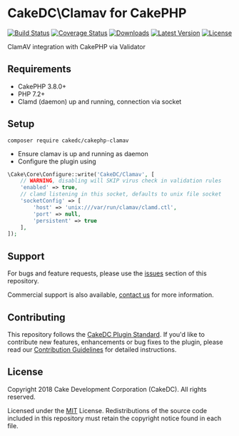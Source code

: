CakeDC\Clamav for CakePHP
===================

[![Build Status](https://secure.travis-ci.org/cakedc/cakephp-clamav.png?branch=master)](http://travis-ci.org/cakedc/cakephp-clamav)
[![Coverage Status](https://img.shields.io/codecov/c/gh/cakedc/cakephp-clamav.svg?style=flat-square)](https://codecov.io/gh/cakedc/cakephp-clamav)
[![Downloads](https://poser.pugx.org/cakedc/cakephp-clamav/d/total.png)](https://packagist.org/packages/cakedc/cakephp-clamav)
[![Latest Version](https://poser.pugx.org/cakedc/cakephp-clamav/v/stable.png)](https://packagist.org/packages/cakedc/cakephp-clamav)
[![License](https://poser.pugx.org/cakedc/cakephp-clamav/license.svg)](https://packagist.org/packages/cakedc/cakephp-clamav)

ClamAV integration with CakePHP via Validator

Requirements
------------

* CakePHP 3.8.0+
* PHP 7.2+
* Clamd (daemon) up and running, connection via socket

Setup
-----

`composer require cakedc/cakephp-clamav`

* Ensure clamav is up and running as daemon
* Configure the plugin using

```php
\Cake\Core\Configure::write('CakeDC/Clamav', [
    // WARNING, disabling will SKIP virus check in validation rules
    'enabled' => true,
    // clamd listening in this socket, defaults to unix file socket
    'socketConfig' => [
        'host' => 'unix:///var/run/clamav/clamd.ctl',
        'port' => null,
        'persistent' => true
    ],
]);
```

Support
-------

For bugs and feature requests, please use the [issues](https://github.com/cakedc/cakephp-clamav/issues) section of this repository.

Commercial support is also available, [contact us](https://www.cakedc.com/contact) for more information.

Contributing
------------

This repository follows the [CakeDC Plugin Standard](https://www.cakedc.com/plugin-standard). If you'd like to contribute new features, enhancements or bug fixes to the plugin, please read our [Contribution Guidelines](https://www.cakedc.com/contribution-guidelines) for detailed instructions.

License
-------

Copyright 2018 Cake Development Corporation (CakeDC). All rights reserved.

Licensed under the [MIT](http://www.opensource.org/licenses/mit-license.php) License. Redistributions of the source code included in this repository must retain the copyright notice found in each file.
